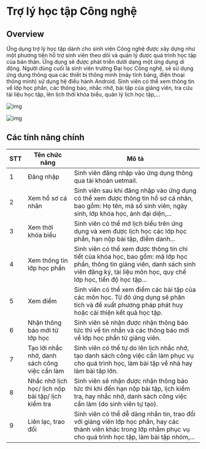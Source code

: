# Trợ lý học tập Công nghệ

## Overview

Ứng dụng trợ lý học tập dành cho sinh viên Công nghệ được xây dựng như một phương tiện hỗ trợ sinh viên theo dõi và quản lý được quá trình học tập của bản thân. 
Ứng dụng sẽ được phát triển dưới dạng một ứng dụng di động. Người dùng cuối là sinh viên trường Đại học Công nghệ, sẽ sử dụng ứng dụng thông qua các thiết bị thông minh (máy tính bảng, điện thoại thông minh) sử dụng hệ điều hành Android. Sinh viên có thể xem thông tin về lớp học phần, các thông báo, nhắc nhở, bài tập của giảng viên, tra cứu tài liệu học tập, lên lịch thời khóa biểu, quản lý lịch học tập,... 

![img](https://i.imgur.com/PxPpdcT.jpg)

![img](https://i.imgur.com/hRLaMhV.jpg)

## Các tính năng chính

| STT        | Tên chức năng           | Mô tả  |
| ------------- |-------------| -----|
|1| Đăng nhập | Sinh viên đăng nhập vào ứng dụng thông qua tài khoản uetmail. |
|2| Xem hồ sơ cá nhân | Sinh viên sau khi đăng nhập vào ứng dụng có thể xem được thông tin hồ sơ cá nhân, bao gồm: Họ tên, mã số sinh viên, ngày sinh, lớp khóa học, ảnh đại diện,... |
|3| Xem thời khóa biểu | Sinh viên có thể mở lịch biểu trên ứng dụng và xem được lịch học các lớp học phần, hạn nộp bài tập, điểm danh... |
|4|Xem thông tin lớp học phần|Sinh viên có thể xem được thông tin chi tiết của khóa học, bao gồm: mã lớp học phần, thông tin giảng viên, danh sách sinh viên đăng ký, tài liệu môn học, quy chế lớp học, tiến độ học tập...|
|5|Xem điểm| Sinh viên có thể xem điểm các bài tập của các môn học. Từ đó ứng dụng sẽ phân tích và đề xuất phương pháp phát huy hoặc cải thiện kết quả học tập.|
|6|Nhận thông báo mới từ lớp học|Sinh viên sẽ nhận được nhận thông báo tức thì về tin nhắn và các thông báo mới về lớp học phần từ giảng viên.|
|7|  Tạo lời nhắc nhở, danh sách công việc cần làm| Sinh viên có thể tự do lên lịch nhắc nhở, tạo danh sách công việc cần làm phục vụ cho quá trình học, làm bài tập về nhà hay làm bài tâp lớn. |
|8| Nhắc nhở lịch học/ lịch nộp bài tập/ lịch kiểm tra |Sinh viên sẽ nhận được nhận thông báo tức thì khi đến hạn nộp bài tập, lịch kiểm tra, hay nhắc nhở, danh sách công việc cần làm (do sinh viên tự tạo).|
|9|Liên lạc, trao đổi|Sinh viên có thể dễ dàng nhắn tin, trao đổi với giảng viên lớp học phần, hay các thành viên khác trong lớp nhằm phục vụ cho quá trình học tập, làm bài tập nhóm,...|
